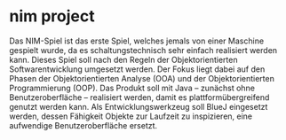 nim project
===========
Das NIM-Spiel ist das erste Spiel, welches jemals von einer Maschine gespielt wurde, da es schaltungstechnisch sehr einfach realisiert werden kann.
Dieses Spiel soll nach den Regeln der Objektorientierten Softwarentwicklung umgesetzt werden. Der Fokus liegt dabei auf den Phasen der Objektorientierten Analyse (OOA) und der Objektorientierten Programmierung (OOP).
Das Produkt soll mit Java – zunächst ohne Benutzeroberfläche – realisiert werden, damit es plattformübergreifend genutzt werden kann. Als Entwicklungswerkzeug soll BlueJ eingesetzt werden, dessen Fähigkeit Objekte zur Laufzeit zu inspizieren, eine aufwendige Benutzeroberfläche ersetzt.